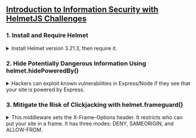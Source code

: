 ## [Introduction to Information Security with HelmetJS Challenges](https://www.freecodecamp.org/learn/information-security/information-security-with-helmetjs/)

### 1. Install and Require Helmet

<details>
<summary>
Install Helmet version 3.21.3, then require it. 
</summary>
You can install a specific version of a package with

_npm install --save-exact package@version_,
or by adding it to your **package.json** directly.

Solution: run `npm i helmet@3.21.3` in terminal, then initialise helmet in **myApp.js** accordingly.

</details>

### 2. Hide Potentially Dangerous Information Using helmet.hidePoweredBy()

<details>
<summary>
Hackers can exploit known vulnerabilities in Express/Node if they see that your site is powered by Express.
</summary>

_X-Powered-By: Express_ is sent in every request coming from Express by default. Use the _helmet.hidePoweredBy()_ middleware to remove the X-Powered-By header.

####[How to view headers in browser DevTools](https://www.geeksforgeeks.org/node-js-securing-apps-with-helmet-js/)

- Right-click anywhere on the live webpage, select **Inspect Element**, then navigate to the **Network** tab.
- Refresh the webpage, then select the item in the **Name** list that has the same name as the page URL (it's usually the first item).
- Refresh the webpage after saving changes in myApp.js. It might take a while for the headers to update due to FreeCodeCamp's backend.

Solution: enclose the `hidePoweredBy()` function within `app.use( )` to invoke it.

Optional: add configuration object `{ setTo: PHP 4.2.0 }` to change the X-Powered-By header value instead of hiding it.

When done successfully, the header should be hidden or altered as shown:

![Updated X-Powered-By header shown in Developer Tools](https://github.com/schmwong/InfoSec-with-HelmetJS/blob/main/screenshots/03_x-powered-by%20header.png)

</details>

### 3. Mitigate the Risk of Clickjacking with helmet.frameguard()

<details>
<summary>
This middleware sets the X-Frame-Options header. It restricts who can put your site in a frame. It has three modes: DENY, SAMEORIGIN, and ALLOW-FROM.
</summary>
Clickjacking is a technique of tricking a user into interacting with a page different from what the user thinks it is. This can be obtained executing your page in a malicious context, by means of iframing. In that context a hacker can put a hidden layer over your page. Hidden buttons can be used to run bad scripts.

Your page could be put in a _<frame>_ or _<iframe>_ without your consent.

We don’t need our app to be framed.

Use `helmet.frameguard()` passing with the configuration object `{ action: 'deny' }`.

After refreshing the live webpage, x-frame-options header should appear as shown:

![X-Frame-Options header shown in Developer Tools](https://github.com/schmwong/InfoSec-with-HelmetJS/blob/main/screenshots/04_x-frame-options%20header.png)

</details>

